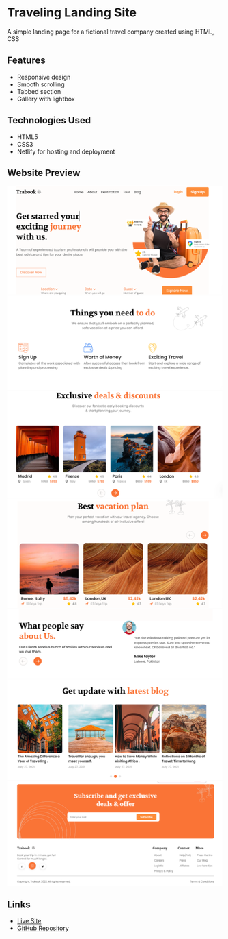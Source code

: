 # Traveling Landing Site

A simple landing page for a fictional travel company created using HTML, CSS

## Features

* Responsive design
* Smooth scrolling
* Tabbed section
* Gallery with lightbox

## Technologies Used

* HTML5
* CSS3
* Netlify for hosting and deployment

## Website Preview

![alt text](image.png)
![alt text](image-1.png)
![alt text](image-2.png)
![alt text](image-3.png)
![alt text](image-4.png)
![alt text](image-5.png)
![alt text](image-6.png)

## Links

* [Live Site](https://travelinglandingsite.netlify.app/)
* [GitHub Repository](https://github.com/jawahargovindasamy/Task-1)